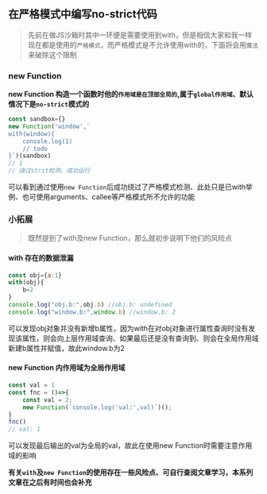 ## 在严格模式中编写no-strict代码

> 先前在做JS沙箱时其中一环便是需要使用到with，但是相信大家和我一样现在都是使用的`严格模式`，而严格模式是不允许使用with的，下面将会用`魔法`来破除这个限制

### new Function

**new Function 构造一个函数时他的`作用域是在顶部全局的`,属于`global作用域`、默认情况下是`no-strict`模式的**

```javascript
const sandbox={}
new Function('window',`
with(window){
    console.log(1)
    // todo
}`)(sandbox)
// 1
// 绕过strit检测、成功运行
```

可以看到通过使用`new Function`后成功绕过了严格模式检测、此处只是已with举例、也可使用arguments、callee等严格模式所不允许的功能

### 小拓展

> 既然提到了with及new Function，那么就初步说明下他们的风险点

#### with 存在的数据泄漏

```javascript
const obj={a:1}
with(obj){
    b=2
}
console.log("obj.b:",obj.b) //obj.b: undefined
console.log("window.b:",window.b) //window.b: 2
```

可以发现obj对象并没有新增b属性，因为with在对obj对象进行属性查询时没有发现该属性，则会向上层作用域查询、如果最后还是没有查询到、则会在全局作用域新建b属性并赋值，故此window.b为2

#### new Function 内作用域为全局作用域

```javascript
const val = 1
const fnc = ()=>{
    const val = 2;
    new Function(`console.log('val:',val)`)();
}
fnc()
// val: 1
```

可以发现最后输出的val为全局的val，故此在使用new Function时需要注意作用域的影响

**有关`with`及`new Function`的使用存在一些风险点、可自行查阅文章学习，本系列文章在之后有时间也会补充**